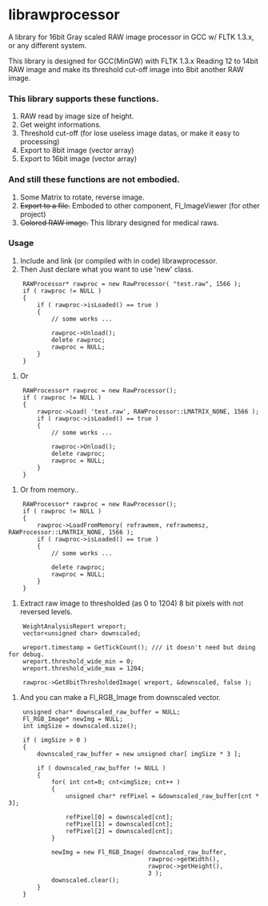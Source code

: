 # librawprocessor #

A library for 16bit Gray scaled RAW image processor in GCC w/ FLTK 1.3.x, or any different system.

This library is designed for GCC(MinGW) with FLTK 1.3.x
Reading 12 to 14bit RAW image and make its threshold cut-off image into 8bit another RAW image.

### This library supports these functions. ###
 1. RAW read by image size of height.
 1. Get weight informations.
 1. Threshold cut-off (for lose useless image datas, or make it easy to processing)
 1. Export to 8bit image (vector array)
 1. Export to 16bit image (vector array)

### And still these functions are not embodied. ###
 1. Some Matrix to rotate, reverse image.
 1. ~~Export to a file.~~ 
    Emboded to other component, Fl_ImageViewer (for other project)
 1. ~~Colored RAW image.~~ 
    This library designed for medical raws.

### Usage ###
 1. Include and link (or compiled with in code) librawprocessor.
 1. Then Just declare what you want to use 'new' class.
~~~~
	RAWProcessor* rawproc = new RawProcessor( "test.raw", 1566 );
    if ( rawproc != NULL )
    {
    	if ( rawproc->isLoaded() == true )
    	{
        	// some works ...
            
            rawproc->Unload();
            delete rawproc;
            rawproc = NULL;
        }
    }
~~~~
 1. Or
~~~~
	RAWProcessor* rawproc = new RawProcessor();
    if ( rawproc != NULL )
    {
    	rawproc->Load( 'test.raw', RAWProcessor::LMATRIX_NONE, 1566 );
    	if ( rawproc->isLoaded() == true )
    	{
        	// some works ...

			rawproc->Unload();
            delete rawproc;
            rawproc = NULL;
        }
	}
~~~~
 1. Or from memory..
~~~~
	RAWProcessor* rawproc = new RawProcessor();
    if ( rawproc != NULL )
    {
    	rawproc->LoadFromMemory( refrawmem, refrawmemsz, RAWProcessor::LMATRIX_NONE, 1566 );
    	if ( rawproc->isLoaded() == true )
    	{
        	// some works ...

            delete rawproc;
            rawproc = NULL;
		}
	}
~~~~
 1. Extract raw image to thresholded (as 0 to 1204) 8 bit pixels with not reversed levels.
~~~~
	WeightAnalysisReport wreport;
    vector<unsigned char> downscaled;

    wreport.timestamp = GetTickCount(); /// it doesn't need but doing for debug.
    wreport.threshold_wide_min = 0;
    wreport.threshold_wide_max = 1204;

    rawproc->Get8bitThresholdedImage( wreport, &downscaled, false );
~~~~
 1. And you can make a Fl_RGB_Image from downscaled vector.
~~~~
	unsigned char* downscaled_raw_buffer = NULL;
	Fl_RGB_Image* newImg = NULL;
	int imgSize = downscaled.size();

	if ( imgSize > 0 )
	{
		downscaled_raw_buffer = new unsigned char[ imgSize * 3 ];

		if ( downscaled_raw_buffer != NULL )
		{
			for( int cnt=0; cnt<imgSize; cnt++ )
			{
				unsigned char* refPixel = &downscaled_raw_buffer[cnt * 3];

				refPixel[0] = downscaled[cnt];
				refPixel[1] = downscaled[cnt];
				refPixel[2] = downscaled[cnt];
			}

			newImg = new Fl_RGB_Image( downscaled_raw_buffer,
                                       rawproc->getWidth(),
                                       rawproc->getHeight(),
                                       3 );
			downscaled.clear();
		}
	}
~~~~
